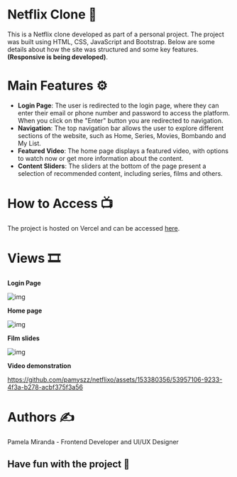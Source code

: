 # Netflix Clone 🍿
This is a Netflix clone developed as part of a personal project. The project was built using HTML, CSS, JavaScript and Bootstrap. Below are some details about how the site was structured and some key features. **(Responsive is being developed)**.

# Main Features ⚙️
- **Login Page**: The user is redirected to the login page, where they can enter their email or phone number and password to access the platform. When you click on the "Enter" button you are redirected to navigation.
- **Navigation**: The top navigation bar allows the user to explore different sections of the website, such as Home, Series, Movies, Bombando and My List.
- **Featured Video**: The home page displays a featured video, with options to watch now or get more information about the content.
- **Content Sliders**: The sliders at the bottom of the page present a selection of recommended content, including series, films and others.

# How to Access 📺
The project is hosted on Vercel and can be accessed [here](https://netflixo-ivory.vercel.app/).

# Views 🎞️
**Login Page**

![img](https://imgur.com/AwpJHo7.jpg)

**Home page**


![img](https://imgur.com/RizNPmP.jpg)

**Film slides**


![img](https://imgur.com/K8GFPu9.jpg)

**Video demonstration**

https://github.com/pamyszz/netflixo/assets/153380356/53957106-9233-4f3a-b278-acbf375f3a56

# Authors ✍️

Pamela Miranda - Frontend Developer and UI/UX Designer

## Have fun with the project 🚀

